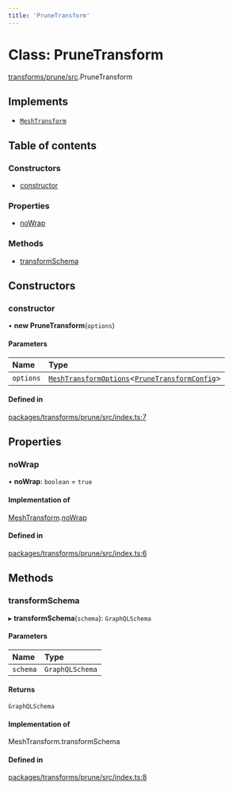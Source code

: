 ```yaml
---
title: 'PruneTransform'
---
```


# Class: PruneTransform

[transforms/prune/src](../modules/transforms_prune_src).PruneTransform

## Implements

- [`MeshTransform`](/docs/api/interfaces/types_src.MeshTransform)

## Table of contents

### Constructors

- [constructor](transforms_prune_src.PruneTransform#constructor)

### Properties

- [noWrap](transforms_prune_src.PruneTransform#nowrap)

### Methods

- [transformSchema](transforms_prune_src.PruneTransform#transformschema)

## Constructors

### constructor

• **new PruneTransform**(`options`)

#### Parameters

| Name | Type |
| :------ | :------ |
| `options` | [`MeshTransformOptions`](/docs/api/interfaces/types_src.MeshTransformOptions)<[`PruneTransformConfig`](/docs/api/interfaces/types_src.YamlConfig.PruneTransformConfig)\> |

#### Defined in

[packages/transforms/prune/src/index.ts:7](https://github.com/Urigo/graphql-mesh/blob/master/packages/transforms/prune/src/index.ts#L7)

## Properties

### noWrap

• **noWrap**: `boolean` = `true`

#### Implementation of

[MeshTransform](/docs/api/interfaces/types_src.MeshTransform).[noWrap](/docs/api/interfaces/types_src.MeshTransform#nowrap)

#### Defined in

[packages/transforms/prune/src/index.ts:6](https://github.com/Urigo/graphql-mesh/blob/master/packages/transforms/prune/src/index.ts#L6)

## Methods

### transformSchema

▸ **transformSchema**(`schema`): `GraphQLSchema`

#### Parameters

| Name | Type |
| :------ | :------ |
| `schema` | `GraphQLSchema` |

#### Returns

`GraphQLSchema`

#### Implementation of

MeshTransform.transformSchema

#### Defined in

[packages/transforms/prune/src/index.ts:8](https://github.com/Urigo/graphql-mesh/blob/master/packages/transforms/prune/src/index.ts#L8)
